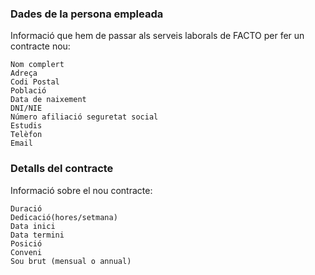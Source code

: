 ### Dades de la persona empleada
Informació que hem de passar als serveis laborals de FACTO per fer un contracte nou:
```
Nom complert
Adreça
Codi Postal
Població
Data de naixement
DNI/NIE
Número afiliació seguretat social
Estudis
Telèfon
Email
```

### Detalls del contracte
Informació sobre el nou contracte:
```
Duració
Dedicació(hores/setmana)
Data inici
Data termini
Posició
Conveni
Sou brut (mensual o annual)
```